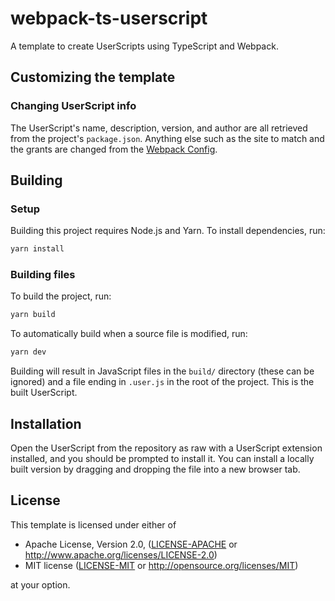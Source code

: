 # webpack-ts-userscript

A template to create UserScripts using TypeScript and Webpack.

<!-- Info on how to use the template -->

## Customizing the template

### Changing UserScript info

The UserScript's name, description, version, and author are all retrieved from the project's `package.json`.
Anything else such as the site to match and the grants are changed from the [Webpack Config].

<!-- These instructions can be updated to fit your project's requirements -->

## Building

### Setup

Building this project requires Node.js and Yarn.
To install dependencies, run:

```sh
yarn install
```

### Building files

To build the project, run:

```sh
yarn build
```

To automatically build when a source file is modified, run:

```sh
yarn dev
```

Building will result in JavaScript files in the `build/` directory (these can be ignored)
and a file ending in `.user.js` in the root of the project.
This is the built UserScript.

## Installation

Open the UserScript from the repository as raw with a UserScript extension installed,
and you should be prompted to install it. You can install a locally built version
by dragging and dropping the file into a new browser tab.

## License

This template is licensed under either of

- Apache License, Version 2.0, ([LICENSE-APACHE](LICENSE-APACHE) or
  <http://www.apache.org/licenses/LICENSE-2.0>)
- MIT license ([LICENSE-MIT](LICENSE-MIT) or
  <http://opensource.org/licenses/MIT>)

at your option.

[webpack config]: webpack.config.js
